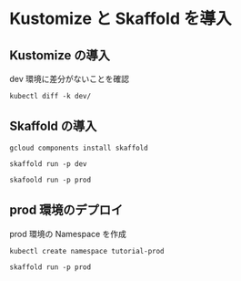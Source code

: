 # Kustomize と Skaffold を導入

## Kustomize の導入

dev 環境に差分がないことを確認

```console
kubectl diff -k dev/
```

## Skaffold の導入

```console
gcloud components install skaffold
```

```console
skaffold run -p dev
```

```console
skafoold run -p prod
```

## prod 環境のデプロイ

prod 環境の Namespace を作成

```console
kubectl create namespace tutorial-prod
```

```console
skaffold run -p prod
```
